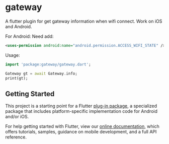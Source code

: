 # gateway

A flutter plugin for get gateway information when wifi connect.
Work on iOS and Android.

For Android:
Need add:
```xml
<uses-permission android:name="android.permission.ACCESS_WIFI_STATE" />
```
Usage:
```dart
import 'package:gateway/gateway.dart';

Gateway gt = await Gateway.info;
print(gt);
```
## Getting Started

This project is a starting point for a Flutter
[plug-in package](https://flutter.dev/developing-packages/),
a specialized package that includes platform-specific implementation code for
Android and/or iOS.

For help getting started with Flutter, view our 
[online documentation](https://flutter.dev/docs), which offers tutorials, 
samples, guidance on mobile development, and a full API reference.
